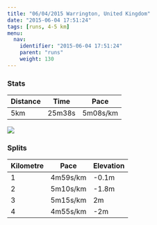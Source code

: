 ```yaml
---
title: "06/04/2015 Warrington, United Kingdom"
date: "2015-06-04 17:51:24"
tags: [runs, 4-5 km]
menu:
  nav:
    identifier: "2015-06-04 17:51:24"
    parent: "runs"
    weight: 130
---
```


### Stats

| Distance | Time | Pace |
|----------|------|------|
|5km|25m38s|5m08s/km|

<img src='https://maps.googleapis.com/maps/api/staticmap?maptype=roadmap&path=enc:sa{dIdb{NJbCpP}@XqPeCTSpG_LhAe@jEbQSDsPkBf@GjGaLbAo@lE|PQAiPeB`@E`GsLjAWnExP[AcPgBd@E|FmLhAa@xEdP_@ToPeBj@GjGeL`AIzE&key=AIzaSyAfqMeaZ1CCJFGP5cWud__oZnT_Pybg-1M&size=800x800&markers=color:yellow|label:S|53.39178,-2.60147&markers=color:green|label:F|53.39166000000002,-2.601959999999999'>

### Splits

| Kilometre | Pace | Elevation |
|------|------|-----------|
|1|4m59s/km|-0.1m|
|2|5m10s/km|-1.8m|
|3|5m15s/km|2m|
|4|4m55s/km|-2m|

